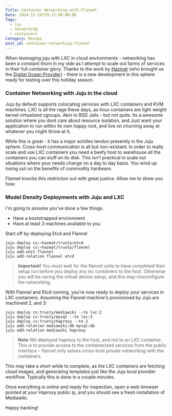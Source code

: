 ```yaml
---
Title: Container Networking with Flannel
Date: 2014-12-16T19:12:00-00:00
Tags:
  - lxc
  - networking
  - containers
Category: Devops
post_id: container-networking-flannel
---
```


 When leveraging juju with LXC in cloud environments - networking has been a constant thorn in my side as I attempt to scale out farms of services in their full container glory. Thanks to the work by [Hazmat](http://blog.kapilt.com/) (who brought us the [Digital Ocean Provider](/juju-digital-ocean-awesome)) - there is a new development in this sphere ready for testing over this holiday season.


### Container Networking with Juju in the cloud

Juju by default supports colocating services with LXC containers and KVM machines. LXC is all the rage these days, as linux containers are light weight kernel virtualized cgroups. Akin to BSD Jails - but not quite. Its a awesome solution where you dont care about resource isolation, and Just want your application to run within its own happy root, and live on churning away at whatever you might throw at it.

While this is great - it has a major achilles tendon presently in the Juju sphere. Cross-host communication is all but non-existant. In order to really scale and use LXC containers you need a beefy host to warehouse all the containers you can stuff on its disk. This isn't practical in scale out situations where your needs change on a day to day basis. You wind up losing out on the benefits of commodity hardware.  

Flannel knocks this restriction out with great justice. Allow me to show you how:

### Model Density Deployments with Juju and LXC

I'm going to assume you've done a few things.

- Have a bootstrapped environment
- Have at least 3 machines available to you

Start off by deploying Etcd and Flannel


    juju deploy cs:~hazmat/trusty/etcd
    juju deploy cs:~hazmat/trusty/flannel
    juju add-unit flannel
    juju add-relation flannel etcd

> **Important!** You must wait for the flannel units to have completed their setup run before you deploy any lxc containers to the host. Otherwise you will be racing the virtual device setup, and this may misconfigure the networking.

With Flannel and Etcd running, you're now ready to deploy your services in LXC containers. Assuming the Flannel machine's provisioned by Juju are machineid 2, and 3:

    juju deploy cs:trusty/mediawiki --to lxc:2
    juju deploy cs:trusty/mysql --to lxc:3
    juju deploy cs:trusty/haproxy --to 2
    juju add-relation mediawiki:db mysql:db
    juju add-relation mediawiki haproxy

> **Note** We deployed haproxy to the host, and not to an LXC container. This is to provide access to the containerized services from the public interface - flannel only solves cross-host private networking with the containers.

This may take a short while to complete, as the LXC containers are fetching cloud images, and generating templates just like the Juju local provider workflow. Typically this is done in a couple minutes.

Once everything is online and ready for inspection, open a web-browser pointed at your Haproxy public ip, and you should see a fresh installation of Mediawiki.

Happy hacking!
